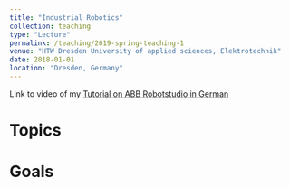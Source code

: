 ```yaml
---
title: "Industrial Robotics"
collection: teaching
type: "Lecture"
permalink: /teaching/2019-spring-teaching-1
venue: "HTW Dresden University of applied sciences, Elektrotechnik"
date: 2018-01-01
location: "Dresden, Germany"
---
```


Link to video of my [Tutorial on ABB Robotstudio in German](https://www.youtube.com/watch?v=MpEBKLT7vz8&t=1922s)

Topics
======

Goals
======
